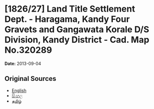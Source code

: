 # [1826/27] Land Title Settlement Dept. - Haragama, Kandy Four Gravets and Gangawata Korale D/S Division, Kandy District - Cad. Map No.320289

**Date:** 2013-09-04

## Original Sources

- [English](https://documents.gov.lk/view/extra-gazettes/2013/9/1826-27_E.pdf)
- [සිංහල](https://documents.gov.lk/view/extra-gazettes/2013/9/1826-27_S.pdf)
- [தமிழ்](https://documents.gov.lk/view/extra-gazettes/2013/9/1826-27_T.pdf)
